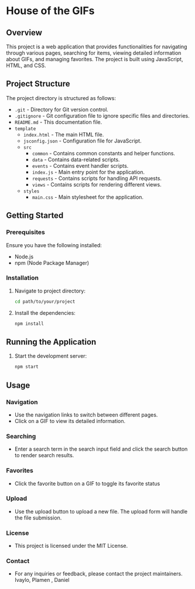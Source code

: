 # House of the GIFs
 
## Overview
This project is a web application that provides functionalities for navigating through various pages, searching for items, viewing detailed information about GIFs, and managing favorites. The project is built using JavaScript, HTML, and CSS.
 
## Project Structure
The project directory is structured as follows:
 
- `.git` - Directory for Git version control.
- `.gitignore` - Git configuration file to ignore specific files and directories.
- `README.md` - This documentation file.
- `template`
  - `index.html` - The main HTML file.
  - `jsconfig.json` - Configuration file for JavaScript.
  - `src`
    - `common` - Contains common constants and helper functions.
    - `data` - Contains data-related scripts.
    - `events` - Contains event handler scripts.
    - `index.js` - Main entry point for the application.
    - `requests` - Contains scripts for handling API requests.
    - `views` - Contains scripts for rendering different views.
  - `styles`
    - `main.css` - Main stylesheet for the application.
 
## Getting Started
### Prerequisites
Ensure you have the following installed:
- Node.js
- npm (Node Package Manager)
 
### Installation
 
1. Navigate to project directory:
   ```bash
   cd path/to/your/project
2. Install the dependencies:
   ```bash
   npm install
## Running the Application
1. Start the development server:
   ```bash
   npm start
## Usage
### Navigation
  - Use the navigation links to switch between different pages.
  - Click on a GIF to view its detailed information.
 
### Searching 
- Enter a search term in the search input field and click the search button to render search results.
 
### Favorites 
- Click the favorite button on a GIF to toggle its favorite status
 
### Upload 
- Use the upload button to upload a new file. The upload form will handle the file submission.
 
### License 
- This project is licensed under the MIT License.
 
### Contact
- For any inquiries or feedback, please contact the project maintainers. Ivaylo, Plamen , Daniel